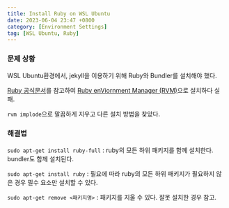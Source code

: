 ```yaml
---
title: Install Ruby on WSL Ubuntu
date: 2023-06-04 23:47 +0800
category: [Environment Settings]
tag: [WSL Ubuntu, Ruby]
---
```


### 문제 상황

WSL Ubuntu환경에서, jekyll을 이용하기 위해 Ruby와 Bundler를 설치해야 했다.

[Ruby 공식문서](https://www.ruby-lang.org/en/documentation/installation/)를 참고하여 [Ruby enViornment Manager (RVM)](https://rvm.io/)으로 설치하다 실패.

`rvm implode`으로 말끔하게 지우고 다른 설치 방법을 찾았다.

### 해결법

`sudo apt-get install ruby-full`
: ruby의 모든 하위 패키지를 함께 설치한다. bundler도 함께 설치된다.

`sudo apt-get install ruby`
: 필요에 따라 ruby의 모든 하위 패키지가 필요하지 않은 경우 필수 요소만 설치할 수 있다.

`sudo apt-get remove <패키지명>`
: 패키지를 지울 수 있다. 잘못 설치한 경우 참고.